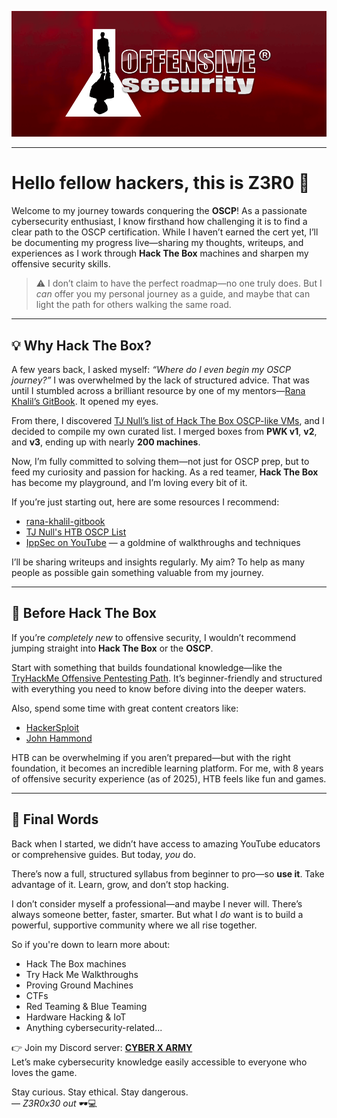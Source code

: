 ![](offensivesecurity.png)

---
# Hello fellow hackers, this is Z3R0 👾

Welcome to my journey towards conquering the **OSCP**! As a passionate cybersecurity enthusiast, I know firsthand how challenging it is to find a clear path to the OSCP certification. While I haven’t earned the cert yet, I’ll be documenting my progress live—sharing my thoughts, writeups, and experiences as I work through **Hack The Box** machines and sharpen my offensive security skills.

> ⚠️ I don’t claim to have the perfect roadmap—no one truly does. But I _can_ offer you my personal journey as a guide, and maybe that can light the path for others walking the same road.

---
## 💡 Why Hack The Box?

A few years back, I asked myself: _“Where do I even begin my OSCP journey?”_ I was overwhelmed by the lack of structured advice. That was until I stumbled across a brilliant resource by one of my mentors—[Rana Khalil’s GitBook](https://rana-khalil.gitbook.io/hack-the-box-oscp-preparation). It opened my eyes.

From there, I discovered [TJ Null’s list of Hack The Box OSCP-like VMs](https://docs.google.com/spreadsheets/u/1/d/1dwSMIAPIam0PuRBkCiDI88pU3yzrqqHkDtBngUHNCw8/htmlview#), and I decided to compile my own curated list. I merged boxes from **PWK v1**, **v2**, and **v3**, ending up with nearly **200 machines**.

Now, I’m fully committed to solving them—not just for OSCP prep, but to feed my curiosity and passion for hacking. As a red teamer, **Hack The Box** has become my playground, and I’m loving every bit of it.

If you’re just starting out, here are some resources I recommend:

- [rana-khalil-gitbook](https://rana-khalil.gitbook.io/hack-the-box-oscp-preparation)
- [TJ Null's HTB OSCP List](https://docs.google.com/spreadsheets/u/1/d/1dwSMIAPIam0PuRBkCiDI88pU3yzrqqHkDtBngUHNCw8/htmlview#)
- [IppSec on YouTube](https://www.youtube.com/@ippsec) — a goldmine of walkthroughs and techniques

I’ll be sharing writeups and insights regularly. My aim? To help as many people as possible gain something valuable from my journey.

---
## 🚀 Before Hack The Box

If you’re _completely new_ to offensive security, I wouldn’t recommend jumping straight into **Hack The Box** or the **OSCP**.

Start with something that builds foundational knowledge—like the [TryHackMe Offensive Pentesting Path](https://tryhackme.com/path/outline/pentesting). It’s beginner-friendly and structured with everything you need to know before diving into the deeper waters.

Also, spend some time with great content creators like:

- [HackerSploit](https://www.youtube.com/@HackerSploit)
- [John Hammond](https://www.youtube.com/@_JohnHammond)

HTB can be overwhelming if you aren’t prepared—but with the right foundation, it becomes an incredible learning platform. For me, with 8 years of offensive security experience (as of 2025), HTB feels like fun and games.

---
## 🧠 Final Words

Back when I started, we didn’t have access to amazing YouTube educators or comprehensive guides. But today, _you_ do.

There’s now a full, structured syllabus from beginner to pro—so **use it**. Take advantage of it. Learn, grow, and don’t stop hacking.

I don’t consider myself a professional—and maybe I never will. There’s always someone better, faster, smarter. But what I _do_ want is to build a powerful, supportive community where we all rise together.

So if you're down to learn more about:

- Hack The Box machines
- Try Hack Me Walkthroughs
- Proving Ground Machines
- CTFs
- Red Teaming & Blue Teaming
- Hardware Hacking & IoT
- Anything cybersecurity-related...


👉 Join my Discord server: **[CYBER X ARMY](https://discord.gg/wyfwSxn3YB)**  
Let’s make cybersecurity knowledge easily accessible to everyone who loves the game.

Stay curious. Stay ethical. Stay dangerous.  
— _Z3R0x30 out_ 🕶️💻